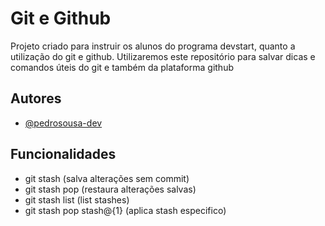 
# Git e Github

Projeto criado para instruir os alunos do programa devstart, quanto a utilização do git e github. Utilizaremos este repositório para salvar dicas e comandos úteis do git e também da plataforma github
## Autores

- [@pedrosousa-dev](https://www.github.com/pedrosousa-dev)


## Funcionalidades

- git stash (salva alterações sem commit)
- git stash pop (restaura alterações salvas)
- git stash list (list stashes)
- git stash pop stash@{1} (aplica stash especifico)